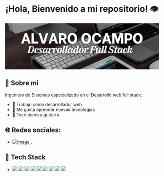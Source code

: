 <h1 align="center">¡Hola, Bienvenido a mi repositorio! 👁️</h1>
<div id="header" align="center">
  <img decoding="async" src="https://github.com/aeopaz/images/blob/main/BannerAlvaro.png" width="800"/>
</div>

## 💪 Sobre mi

Ingeniero de Sistemas especializado en el Desarrollo web full stack:

* 👷 Trabajo como desarrollador web
* 📖 Me gusta aprender nuevas tecnologías
* 🎼 Toco piano y guitarra

## 🌐 Redes sociales:
* [![image](https://github.com/user-attachments/assets/9be5fd45-ef91-4ddb-8e47-cf9185c0fa56)
](https://www.linkedin.com/in/alvaro-eduardo-ocampo-paz-416562141/). 

## 🔨 Tech Stack
*  <img decoding="async" src="https://img.shields.io/badge/laravel-F33A2F"/> <img decoding="async" src="https://img.shields.io/badge/vue.js-3EAF7C"/>  <img decoding="async" src="https://img.shields.io/badge/JavaScript-EFD81D"/> <img decoding="async" src="https://img.shields.io/badge/Bootstrap-EFD81D"/> <img decoding="async" src="https://img.shields.io/badge/css-EFD81D"/> <img decoding="async" src="https://img.shields.io/badge/sass-EFD81D"/> <img decoding="async" src="https://img.shields.io/badge/flutter-EFD81D"/> <img decoding="async" src="https://img.shields.io/badge/MySQL-EFD81D"/> <img decoding="async" src="https://img.shields.io/badge/WordPress-EFD81D"/>


<!--
**aeopaz/aeopaz** is a ✨ _special_ ✨ repository because its `README.md` (this file) appears on your GitHub profile.

Here are some ideas to get you started:

- 🔭 I’m currently working on ...
- 🌱 I’m currently learning ...
- 👯 I’m looking to collaborate on ...
- 🤔 I’m looking for help with ...
- 💬 Ask me about ...
- 📫 How to reach me: ...
- 😄 Pronouns: ...
- ⚡ Fun fact: ...
-->
